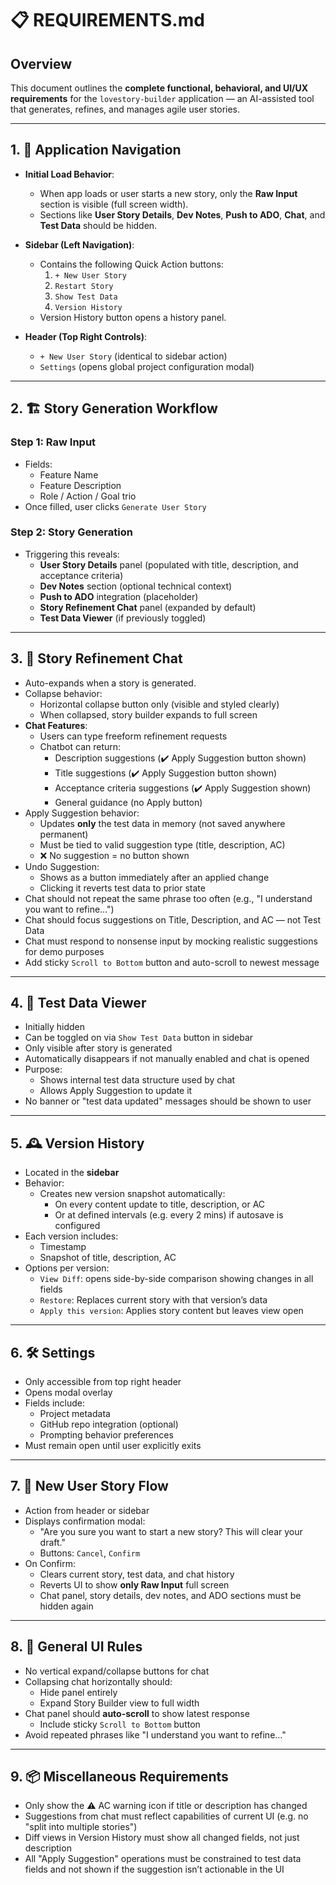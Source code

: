 # 📋 REQUIREMENTS.md

## Overview
This document outlines the **complete functional, behavioral, and UI/UX requirements** for the `lovestory-builder` application — an AI-assisted tool that generates, refines, and manages agile user stories.

---

## 1. 🧭 Application Navigation

- **Initial Load Behavior**:
  - When app loads or user starts a new story, only the **Raw Input** section is visible (full screen width).
  - Sections like **User Story Details**, **Dev Notes**, **Push to ADO**, **Chat**, and **Test Data** should be hidden.

- **Sidebar (Left Navigation)**:
  - Contains the following Quick Action buttons:
    1. `+ New User Story`
    2. `Restart Story`
    3. `Show Test Data`
    4. `Version History`
  - Version History button opens a history panel.

- **Header (Top Right Controls)**:
  - `+ New User Story` (identical to sidebar action)
  - `Settings` (opens global project configuration modal)

---

## 2. 🏗️ Story Generation Workflow

### Step 1: Raw Input
- Fields:
  - Feature Name
  - Feature Description
  - Role / Action / Goal trio
- Once filled, user clicks `Generate User Story`

### Step 2: Story Generation
- Triggering this reveals:
  - **User Story Details** panel (populated with title, description, and acceptance criteria)
  - **Dev Notes** section (optional technical context)
  - **Push to ADO** integration (placeholder)
  - **Story Refinement Chat** panel (expanded by default)
  - **Test Data Viewer** (if previously toggled)

---

## 3. 💬 Story Refinement Chat

- Auto-expands when a story is generated.
- Collapse behavior:
  - Horizontal collapse button only (visible and styled clearly)
  - When collapsed, story builder expands to full screen
- **Chat Features**:
  - Users can type freeform refinement requests
  - Chatbot can return:
    - Description suggestions (✔️ Apply Suggestion button shown)
    - Title suggestions (✔️ Apply Suggestion button shown)
    - Acceptance criteria suggestions (✔️ Apply Suggestion shown)
    - General guidance (no Apply button)
- Apply Suggestion behavior:
  - Updates **only** the test data in memory (not saved anywhere permanent)
  - Must be tied to valid suggestion type (title, description, AC)
  - ❌ No suggestion = no button shown
- Undo Suggestion:
  - Shows as a button immediately after an applied change
  - Clicking it reverts test data to prior state
- Chat should not repeat the same phrase too often (e.g., "I understand you want to refine...")
- Chat should focus suggestions on Title, Description, and AC — not Test Data
- Chat must respond to nonsense input by mocking realistic suggestions for demo purposes
- Add sticky `Scroll to Bottom` button and auto-scroll to newest message

---

## 4. 🧪 Test Data Viewer

- Initially hidden
- Can be toggled on via `Show Test Data` button in sidebar
- Only visible after story is generated
- Automatically disappears if not manually enabled and chat is opened
- Purpose:
  - Shows internal test data structure used by chat
  - Allows Apply Suggestion to update it
- No banner or "test data updated" messages should be shown to user

---

## 5. 🕰️ Version History

- Located in the **sidebar**
- Behavior:
  - Creates new version snapshot automatically:
    - On every content update to title, description, or AC
    - Or at defined intervals (e.g. every 2 mins) if autosave is configured
- Each version includes:
  - Timestamp
  - Snapshot of title, description, AC
- Options per version:
  - `View Diff`: opens side-by-side comparison showing changes in all fields
  - `Restore`: Replaces current story with that version’s data
  - `Apply this version`: Applies story content but leaves view open

---

## 6. 🛠️ Settings

- Only accessible from top right header
- Opens modal overlay
- Fields include:
  - Project metadata
  - GitHub repo integration (optional)
  - Prompting behavior preferences
- Must remain open until user explicitly exits

---

## 7. 🧼 New User Story Flow

- Action from header or sidebar
- Displays confirmation modal:
  - "Are you sure you want to start a new story? This will clear your draft."
  - Buttons: `Cancel`, `Confirm`
- On Confirm:
  - Clears current story, test data, and chat history
  - Reverts UI to show **only Raw Input** full screen
  - Chat panel, story details, dev notes, and ADO sections must be hidden again

---

## 8. 🔄 General UI Rules

- No vertical expand/collapse buttons for chat
- Collapsing chat horizontally should:
  - Hide panel entirely
  - Expand Story Builder view to full width
- Chat panel should **auto-scroll** to show latest response
  - Include sticky `Scroll to Bottom` button
- Avoid repeated phrases like "I understand you want to refine..."

---

## 9. 📦 Miscellaneous Requirements

- Only show the ⚠️ AC warning icon if title or description has changed
- Suggestions from chat must reflect capabilities of current UI (e.g. no "split into multiple stories")
- Diff views in Version History must show all changed fields, not just description
- All "Apply Suggestion" operations must be constrained to test data fields and not shown if the suggestion isn’t actionable in the UI

